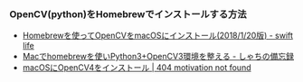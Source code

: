 ### OpenCV(python)をHomebrewでインストールする方法
 - [Homebrewを使ってOpenCVをmacOSにインストール(2018/1/20版) - swift life](http://swiftlife.hatenablog.jp/entry/2018/01/20/112251)
 - [Macでhomebrewを使いPython3+OpenCV3環境を整える - しゃちの備忘録](https://teru0rc4.hatenablog.com/entry/2017/08/14/235559)
 - [macOSにOpenCV4をインストール | 404 motivation not found](https://tech-blog.s-yoshiki.com/entry/159)
